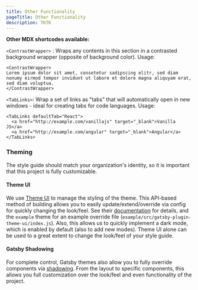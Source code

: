 ```yaml
---
title: Other Functionality
pageTitle: Other Functionality
description: TKTK
---
```


**Other MDX shortcodes available:**

`<ContrastWrapper>` : Wraps any contents in this section in a contrasted background wrapper \(opposite of background color\). Usage:

```text
<ContrastWrapper>
Lorem ipsum dolor sit amet, consetetur sadipscing elitr, sed diam nonumy eirmod tempor invidunt ut labore et dolore magna aliquyam erat, sed diam voluptua.
</ContrastWrapper>
```

`<TabLinks>`: Wrap a set of links as "tabs" that will automatically open in new windows - ideal for creating tabs for code languages. Usage:

```text
<TabLinks defaultTab="React">
  <a href="http://example.com/vanillajs" target="_blank">Vanilla JS</a>
  <a href="http://example.com/angular" target="_blank">Angular</a>
</TabLinks>
```

### Theming

The style guide should match your organization's identity, so it is important that this project is fully customizable.

#### Theme UI

We use [Theme UI](https://theme-ui.com/) to manage the styling of the theme. This API-based method of building allows you to easily update/extend/override via config for quickly changing the look/feel. See their [documentation](https://theme-ui.com/getting-started) for details, and the `example` theme for an example override file \(`example/src/gatsby-plugin-theme-ui/index.js`\). Also, this allows us to quickly implement a dark mode, which is enabled by default \(also to add new modes\). Theme UI alone can be used to a great extent to change the look/feel of your style guide.

#### Gatsby Shadowing

For complete control, Gatsby themes also allow you to fully override components via [shadowing](https://www.gatsbyjs.org/docs/themes/shadowing/). From the layout to specific components, this allows you full customization over the look/feel and even functionality of the project.
